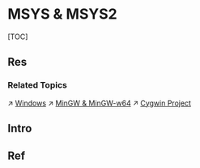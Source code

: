 # MSYS & MSYS2

[TOC]



## Res
### Related Topics
↗ [Windows](../../Microsoft%20Operating%20Systems/Windows/Windows.md)
↗ [MinGW & MinGW-w64](../../../👩‍💻%20Programming%20Methodology%20and%20Languages/🛠️%20Programming%20Tools%20Chain/🚠%20Application%20Runtimes%20&%20SDKs/C-like%20Runtimes/C-like%20Compilers%20Suites/MinGW%20&%20MinGW-w64.md)
↗ [Cygwin Project](../../📟%20System%20Level%20Programming/😴%20Operating%20System%20Components%20&%20Runtime%20Libraries/Cygwin%20Project/Cygwin%20Project.md)



## Intro



## Ref

